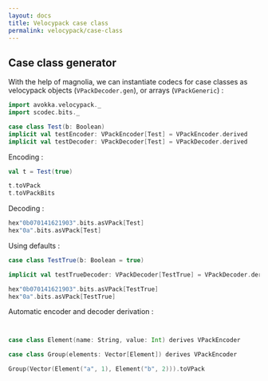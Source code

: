 ```yaml
---
layout: docs
title: Velocypack case class
permalink: velocypack/case-class
---
```


## Case class generator

With the help of magnolia, we can instantiate codecs for case classes as velocypack objects (`VPackDecoder.gen`), or arrays (`VPackGeneric`) :

```scala mdoc:to-string
import avokka.velocypack._
import scodec.bits._

case class Test(b: Boolean)
implicit val testEncoder: VPackEncoder[Test] = VPackEncoder.derived
implicit val testDecoder: VPackDecoder[Test] = VPackDecoder.derived
```

Encoding :

```scala mdoc:to-string
val t = Test(true)

t.toVPack      
t.toVPackBits
```

Decoding :

```scala mdoc:to-string
hex"0b070141621903".bits.asVPack[Test]
hex"0a".bits.asVPack[Test]                                                                                         
```

Using defaults :

```scala mdoc:to-string
case class TestTrue(b: Boolean = true)        

implicit val testTrueDecoder: VPackDecoder[TestTrue] = VPackDecoder.derived

hex"0b070141621903".bits.asVPack[TestTrue]            
hex"0a".bits.asVPack[TestTrue]                                                                                                         
```

Automatic encoder and decoder derivation :

```scala mdoc:to-string


case class Element(name: String, value: Int) derives VPackEncoder

case class Group(elements: Vector[Element]) derives VPackEncoder

Group(Vector(Element("a", 1), Element("b", 2))).toVPack
```